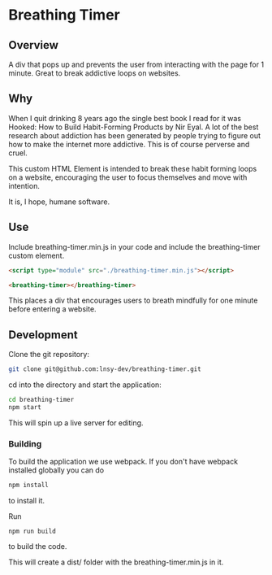 # Breathing Timer

## Overview

A div that pops up and prevents the user from interacting with the page for 1 minute. Great to break addictive loops on websites.

## Why

When I quit drinking 8 years ago the single best book I read for it was Hooked: How to Build Habit-Forming Products by Nir Eyal. A lot of the best research about addiction has been generated by people trying to figure out how to make the internet more addictive. This is of course perverse and cruel. 

This custom HTML Element is intended to break these habit forming loops on a website, encouraging the user to focus themselves and move with intention. 

It is, I hope, humane software. 

## Use
Include breathing-timer.min.js in your code and include the breathing-timer custom element.

```html
<script type="module" src="./breathing-timer.min.js"></script>

<breathing-timer></breathing-timer>

```

This places a div that encourages users to breath mindfully for one minute before entering a website. 

## Development

Clone the git repository: 

```sh
git clone git@github.com:lnsy-dev/breathing-timer.git
```

cd into the directory and start the application: 

```sh
cd breathing-timer
npm start
```

This will spin up a live server for editing. 

### Building

To build the application we use webpack. If you don't have webpack installed globally you can do

```sh
npm install

```

to install it. 

Run 

```
npm run build

```

to build the code. 

This will create a dist/ folder with the breathing-timer.min.js in it. 

